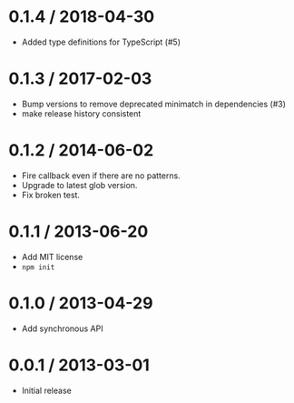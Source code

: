 
0.1.4 / 2018-04-30
==================

  * Added type definitions for TypeScript (#5)

0.1.3 / 2017-02-03
==================

  * Bump versions to remove deprecated minimatch in dependencies (#3)
  * make release history consistent

0.1.2 / 2014-06-02
==================

 * Fire callback even if there are no patterns.
 * Upgrade to latest glob version.
 * Fix broken test.

0.1.1 / 2013-06-20
==================

 * Add MIT license
 * `npm init`

0.1.0 / 2013-04-29
==================

 * Add synchronous API

0.0.1 / 2013-03-01
==================

 * Initial release

